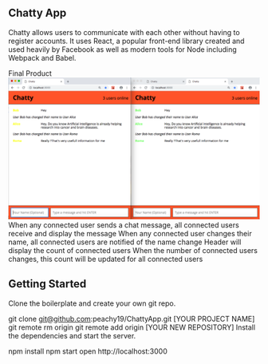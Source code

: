 ## Chatty App
Chatty allows users to communicate with each other without having to register accounts. It uses React, a popular front-end library created and used heavily by Facebook as well as modern tools for Node including Webpack and Babel.

Final Product
!["Screenshot of chatty-app"](https://github.com/jankilighthouse/Chatty-app/blob/master/docs/chatty-app.png?raw=true)
When any connected user sends a chat message, all connected users receive and display the message
When any connected user changes their name, all connected users are notified of the name change
Header will display the count of connected users
When the number of connected users changes, this count will be updated for all connected users


## Getting Started
Clone the boilerplate and create your own git repo.

git clone git@github.com:peachy19/ChattyApp.git [YOUR PROJECT NAME]
git remote rm origin
git remote add origin [YOUR NEW REPOSITORY]
Install the dependencies and start the server.

npm install
npm start
open http://localhost:3000

